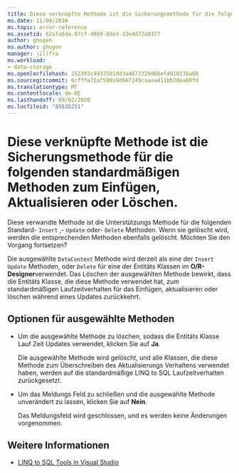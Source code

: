 ```yaml
---
title: Diese verknüpfte Methode ist die Sicherungsmethode für die folgenden standardmäßigen Methoden zum Einfügen, Aktualisieren oder Löschen.
ms.date: 11/04/2016
ms.topic: error-reference
ms.assetid: 62afa6da-97cf-48b9-8de3-33e4d72a0377
author: ghogen
ms.author: ghogen
manager: jillfra
ms.workload:
- data-storage
ms.openlocfilehash: 252303c4933501dd3a4672329d66ef4910238a08
ms.sourcegitcommit: 6cfffa72af599a9d667249caaaa411bb28ea69fd
ms.translationtype: MT
ms.contentlocale: de-DE
ms.lasthandoff: 09/02/2020
ms.locfileid: "85535251"
---
```

# <a name="this-related-method-is-the-backing-method-for-the-following-default-insert-update-or-delete-methods"></a>Diese verknüpfte Methode ist die Sicherungsmethode für die folgenden standardmäßigen Methoden zum Einfügen, Aktualisieren oder Löschen.

Diese verwandte Methode ist die Unterstützungs Methode für die folgenden Standard- `Insert` ,- `Update` oder- `Delete` Methoden. Wenn sie gelöscht wird, werden die entsprechenden Methoden ebenfalls gelöscht. Möchten Sie den Vorgang fortsetzen?

Die ausgewählte `DataContext` Methode wird derzeit als eine der `Insert` `Update` Methoden, oder `Delete` für eine der Entitäts Klassen im **O/R-Designer**verwendet. Das Löschen der ausgewählten Methode bewirkt, dass die Entitäts Klasse, die diese Methode verwendet hat, zum standardmäßigen Laufzeitverhalten für das Einfügen, aktualisieren oder löschen während eines Updates zurückkehrt.

## <a name="selected-method-options"></a>Optionen für ausgewählte Methoden

- Um die ausgewählte Methode zu löschen, sodass die Entitäts Klasse Lauf Zeit Updates verwendet, klicken Sie auf **Ja**.

   Die ausgewählte Methode wird gelöscht, und alle Klassen, die diese Methode zum Überschreiben des Aktualisierungs Verhaltens verwendet haben, werden auf die standardmäßige LINQ to SQL Laufzeitverhalten zurückgesetzt.

- Um das Meldungs Feld zu schließen und die ausgewählte Methode unverändert zu lassen, klicken Sie auf **Nein**.

   Das Meldungsfeld wird geschlossen, und es werden keine Änderungen vorgenommen.

## <a name="see-also"></a>Weitere Informationen

- [LINQ to SQL Tools in Visual Studio](../data-tools/linq-to-sql-tools-in-visual-studio2.md)